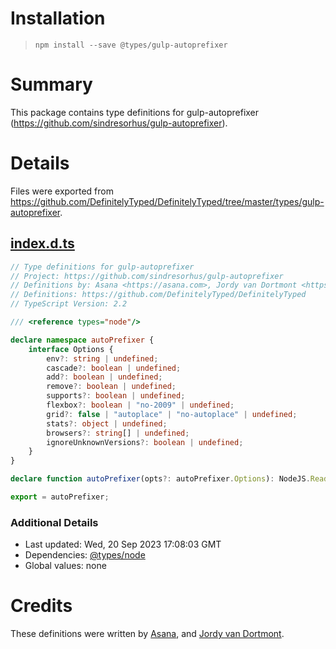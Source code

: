 # Installation
> `npm install --save @types/gulp-autoprefixer`

# Summary
This package contains type definitions for gulp-autoprefixer (https://github.com/sindresorhus/gulp-autoprefixer).

# Details
Files were exported from https://github.com/DefinitelyTyped/DefinitelyTyped/tree/master/types/gulp-autoprefixer.
## [index.d.ts](https://github.com/DefinitelyTyped/DefinitelyTyped/tree/master/types/gulp-autoprefixer/index.d.ts)
````ts
// Type definitions for gulp-autoprefixer
// Project: https://github.com/sindresorhus/gulp-autoprefixer
// Definitions by: Asana <https://asana.com>, Jordy van Dortmont <https://github.com/jordyvandortmont>
// Definitions: https://github.com/DefinitelyTyped/DefinitelyTyped
// TypeScript Version: 2.2

/// <reference types="node"/>

declare namespace autoPrefixer {
    interface Options {
        env?: string | undefined;
        cascade?: boolean | undefined;
        add?: boolean | undefined;
        remove?: boolean | undefined;
        supports?: boolean | undefined;
        flexbox?: boolean | "no-2009" | undefined;
        grid?: false | "autoplace" | "no-autoplace" | undefined;
        stats?: object | undefined;
        browsers?: string[] | undefined;
        ignoreUnknownVersions?: boolean | undefined;
    }
}

declare function autoPrefixer(opts?: autoPrefixer.Options): NodeJS.ReadWriteStream;

export = autoPrefixer;

````

### Additional Details
 * Last updated: Wed, 20 Sep 2023 17:08:03 GMT
 * Dependencies: [@types/node](https://npmjs.com/package/@types/node)
 * Global values: none

# Credits
These definitions were written by [Asana](https://asana.com), and [Jordy van Dortmont](https://github.com/jordyvandortmont).
